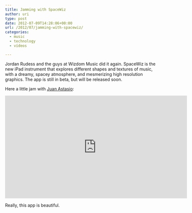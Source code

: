```yaml
---
title: Jamming with SpaceWiz
author: uri
type: post
date: 2012-07-09T14:28:06+00:00
url: /2012/07/jamming-with-spacewiz/
categories:
  - music
  - technology
  - vídeos

---
```

Jordan Rudess and the guys at Wizdom Music did it again. SpaceWiz is the new iPad instrument that explores different shapes and textures of music, with a dreamy, spacey atmosphere, and mesmerizing high resolution graphics. The app is still in beta, but will be released soon.

Here a little jam with [Juan Astasio][1]:

<iframe width="600" height="338" src="http://www.youtube.com/embed/_PxJYrSA0_Q" frameborder="0" allowfullscreen></iframe>

Really, this app is beautiful.

 [1]: http://www.astasiototal.com/